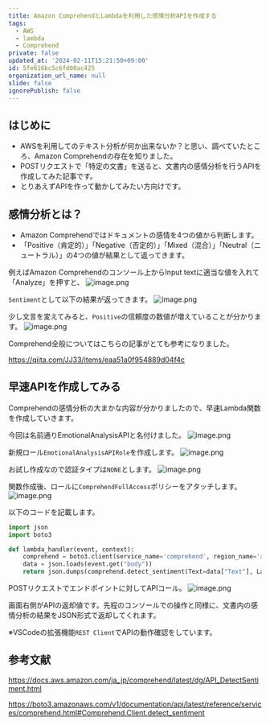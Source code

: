 ```yaml
---
title: Amazon ComprehendとLambdaを利用した感情分析APIを作成する
tags:
  - AWS
  - lambda
  - Comprehend
private: false
updated_at: '2024-02-11T15:21:50+09:00'
id: 5fe616bc5c6fd00ac425
organization_url_name: null
slide: false
ignorePublish: false
---
```

## はじめに

- AWSを利用してのテキスト分析が何か出来ないか？と思い、調べていたところ、Amazon Comprehendの存在を知りました。
- POSTリクエストで「特定の文書」を送ると、文書内の感情分析を行うAPIを作成してみた記事です。
- とりあえずAPIを作って動かしてみたい方向けです。

## 感情分析とは？

- Amazon Comprehendではドキュメントの感情を4つの値から判断します。
- 「Positive（肯定的）」「Negative（否定的）」「Mixed（混合）」「Neutral（ニュートラル）」の4つの値が結果として返ってきます。

例えばAmazon Comprehendのコンソール上からInput textに適当な値を入れて「Analyze」を押すと、
![image.png](https://qiita-image-store.s3.ap-northeast-1.amazonaws.com/0/411902/6b9e58d2-86cd-c52a-9993-04edd124721b.png)

`Sentiment`として以下の結果が返ってきます。
![image.png](https://qiita-image-store.s3.ap-northeast-1.amazonaws.com/0/411902/1a79803b-e7fb-856d-4e4f-560809ae2004.png)

少し文言を変えてみると、`Positive`の信頼度の数値が増えていることが分かります。
![image.png](https://qiita-image-store.s3.ap-northeast-1.amazonaws.com/0/411902/06e19cb9-398d-4528-6295-928aeb6ba189.png)

Comprehend全般についてはこちらの記事がとても参考になりました。

https://qiita.com/JJ33/items/eaa51a0f954889d04f4c

## 早速APIを作成してみる

Comprehendの感情分析の大まかな内容が分かりましたので、早速Lambda関数を作成していきます。

今回は名前通りEmotionalAnalysisAPIと名付けました。
![image.png](https://qiita-image-store.s3.ap-northeast-1.amazonaws.com/0/411902/cb393b8b-f116-c2a8-90db-ff6bcce008d7.png)

新規ロール`EmotionalAnalysisAPIRole`を作成します。
![image.png](https://qiita-image-store.s3.ap-northeast-1.amazonaws.com/0/411902/63230c85-27e9-7b32-5f1c-b532ca407c6b.png)

お試し作成なので認証タイプは`NONE`とします。
![image.png](https://qiita-image-store.s3.ap-northeast-1.amazonaws.com/0/411902/e5a86dfc-3328-be3c-5108-4e8d246d7167.png)

関数作成後、ロールに`ComprehendFullAccess`ポリシーをアタッチします。
![image.png](https://qiita-image-store.s3.ap-northeast-1.amazonaws.com/0/411902/aca94c6a-818c-d004-85bb-08069cd3b73b.png)

以下のコードを記載します。

```python
import json
import boto3

def lambda_handler(event, context):
    comprehend = boto3.client(service_name='comprehend', region_name='ap-northeast-1')
    data = json.loads(event.get("body"))
    return json.dumps(comprehend.detect_sentiment(Text=data["Text"], LanguageCode='ja'), sort_keys=True, indent=4)
```

POSTリクエストでエンドポイントに対してAPIコール。
![image.png](https://qiita-image-store.s3.ap-northeast-1.amazonaws.com/0/411902/f69e6ff0-0feb-d4e2-6a7c-d4e186d96832.png)

画面右側がAPIの返却値です。先程のコンソールでの操作と同様に、文書内の感情分析の結果をJSON形式で返却してくれます。

※VSCodeの拡張機能`REST Client`でAPIの動作確認をしています。

## 参考文献

<https://docs.aws.amazon.com/ja_jp/comprehend/latest/dg/API_DetectSentiment.html>

<https://boto3.amazonaws.com/v1/documentation/api/latest/reference/services/comprehend.html#Comprehend.Client.detect_sentiment>
